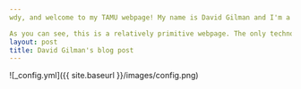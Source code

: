 ```yaml
---
wdy, and welcome to my TAMU webpage! My name is David Gilman and I'm a Senior here at Texas A&M. As you can see from my included headshot, I love attending Texas A&M and attending football games, even when our team lets us down in SEC play. As part of the ISTM 209 course, I've created this straightforward HTML webpage to provide a little bit of information about myself as a professiona, student, and individual. In addition to some basic information about myself and my background, this website also includes a few pictures of myself and things I enjoy, as well as links to relevant information. You can also find a handy link to my TAMU email in the footer of the website. Lastly, you can find my resume current as of June 2017 in both PDF and .docx form. Feel free to explore more using the above links in the header.

As you can see, this is a relatively primitive webpage. The only technologies used to create it are HTML; there isn't even any CSS. While this is limiting, it's also a great reminder of the bare bones of the internet, and it has made for an interesting assignment. I am hoping to continue to update the content as well as the design of the site as long as I am a student here and have access to the page. Of course, one of the advantages of a purely HTML site is that loading times are extremely quick, and browser compatibility is not an issue. There is an argument to be made that the web would be better off if more sites took a HTML and text based approach. If you have any suggestions as to info I should include or how to better update the design, please reach out to me via my email address. I hope you enjoy my website and what it has to offer!
layout: post
title: David Gilman's blog post
---
```




![_config.yml]({{ site.baseurl }}/images/config.png)

